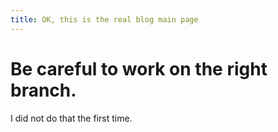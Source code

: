 ```yaml
---
title: OK, this is the real blog main page
---
```


# Be careful to work on the right branch.

I did not do that the first time.